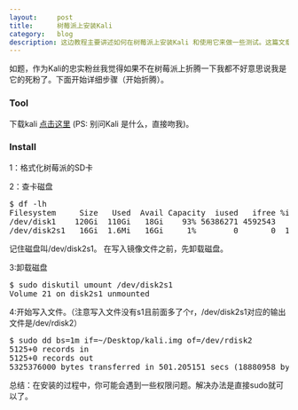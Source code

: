 ```yaml
---
layout:     post
title:      树莓派上安装Kali
category:   blog
description: 这边教程主要讲述如何在树莓派上安装Kali 和使用它来做一些测试。这篇文章不适合小白用户。
---
```

如题，作为Kali的忠实粉丝我觉得如果不在树莓派上折腾一下我都不好意思说我是它的死粉了。下面开始详细步骤（开始折腾）。

### Tool
下载kali [点击这里](https://www.offensive-security.com/kali-linux-vmware-virtualbox-image-download/)   (PS: 别问Kali 是什么，直接吻我)。

### Install
1：格式化树莓派的SD卡   

2：查卡磁盘
<pre>
$ df -lh
Filesystem     Size   Used  Avail Capacity  iused   ifree %iused  Mounted on
/dev/disk1    120Gi  110Gi   18Gi    93% 56386271 4592543   92%   /
/dev/disk2s1   16Gi  1.6Mi   16Gi     1%        0       0  100%   /Volumes/21 1
</pre>

记住磁盘叫/dev/disk2s1。 
在写入镜像文件之前，先卸载磁盘。   
   
3:卸载磁盘
<pre>
$ sudo diskutil umount /dev/disk2s1                               
Volume 21 on disk2s1 unmounted
</pre>

4:开始写入文件。（注意写入文件没有s1且前面多了个r，/dev/disk2s1对应的输出文件是/dev/rdisk2）
<pre>
$ sudo dd bs=1m if=~/Desktop/kali.img of=/dev/rdisk2  
5125+0 records in
5125+0 records out
5325376000 bytes transferred in 501.205151 secs (18880958 bytes/sec)
</pre>


总结：在安装的过程中，你可能会遇到一些权限问题。解决办法是直接sudo就可以了。